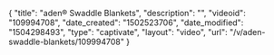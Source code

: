{
    "title": "aden&reg; Swaddle Blankets",
    "description": "",
    "videoid": "109994708",
    "date_created": "1502523706",
    "date_modified": "1504298493",
    "type": "captivate",
    "layout": "video",
    "url": "\/v\/aden-swaddle-blankets\/109994708"
}